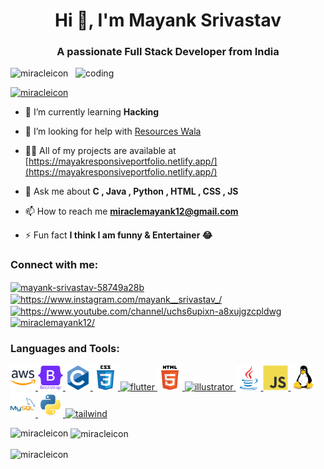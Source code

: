 <h1 align="center">Hi 👋, I'm Mayank Srivastav</h1>
<h3 align="center">A passionate Full Stack Developer from India</h3>
<img align="right" alt="coding" width="400" src="https://media1.giphy.com/media/v1.Y2lkPTc5MGI3NjExc3R4YzU5b3JpaGhsbmJ1d2lub2JvYmQ0NXVsOGgzcWttMjA0ODVrZiZlcD12MV9naWZzX3NlYXJjaCZjdD1n/2IudUHdI075HL02Pkk/200.webp">
<p align="left"> <img src="https://komarev.com/ghpvc/?username=miracleicon&label=Profile%20views&color=0e75b6&style=flat" alt="miracleicon" /> </p>

<p align="left"> <a href="https://github.com/ryo-ma/github-profile-trophy"><img src="https://github-profile-trophy.vercel.app/?username=miracleicon" alt="miracleicon" /></a> </p>

- 🌱 I’m currently learning **Hacking**

- 🤝 I’m looking for help with [Resources Wala](https://aktu-resources-wala.netlify.app/)

- 👨‍💻 All of my projects are available at [https://mayakresponsiveportfolio.netlify.app/](https://mayakresponsiveportfolio.netlify.app/)

- 💬 Ask me about **C , Java , Python , HTML , CSS , JS**

- 📫 How to reach me **miraclemayank12@gmail.com**

- ⚡ Fun fact **I think I am funny & Entertainer 😂**

<h3 align="left">Connect with me:</h3>
<p align="left">
<a href="https://linkedin.com/in/mayank-srivastav-58749a28b" target="blank"><img align="center" src="https://raw.githubusercontent.com/rahuldkjain/github-profile-readme-generator/master/src/images/icons/Social/linked-in-alt.svg" alt="mayank-srivastav-58749a28b" height="30" width="40" /></a>
<a href="https://instagram.com/https://www.instagram.com/mayank__srivastav_/" target="blank"><img align="center" src="https://raw.githubusercontent.com/rahuldkjain/github-profile-readme-generator/master/src/images/icons/Social/instagram.svg" alt="https://www.instagram.com/mayank__srivastav_/" height="30" width="40" /></a>
<a href="https://www.youtube.com/c/https://www.youtube.com/channel/uchs6upixn-a8xujgzcpldwg" target="blank"><img align="center" src="https://raw.githubusercontent.com/rahuldkjain/github-profile-readme-generator/master/src/images/icons/Social/youtube.svg" alt="https://www.youtube.com/channel/uchs6upixn-a8xujgzcpldwg" height="30" width="40" /></a>
<a href="https://www.leetcode.com/miraclemayank12/" target="blank"><img align="center" src="https://raw.githubusercontent.com/rahuldkjain/github-profile-readme-generator/master/src/images/icons/Social/leet-code.svg" alt="miraclemayank12/" height="30" width="40" /></a>
</p>

<h3 align="left">Languages and Tools:</h3>
<p align="left"> <a href="https://aws.amazon.com" target="_blank" rel="noreferrer"> <img src="https://raw.githubusercontent.com/devicons/devicon/master/icons/amazonwebservices/amazonwebservices-original-wordmark.svg" alt="aws" width="40" height="40"/> </a> <a href="https://getbootstrap.com" target="_blank" rel="noreferrer"> <img src="https://raw.githubusercontent.com/devicons/devicon/master/icons/bootstrap/bootstrap-plain-wordmark.svg" alt="bootstrap" width="40" height="40"/> </a> <a href="https://www.cprogramming.com/" target="_blank" rel="noreferrer"> <img src="https://raw.githubusercontent.com/devicons/devicon/master/icons/c/c-original.svg" alt="c" width="40" height="40"/> </a> <a href="https://www.w3schools.com/css/" target="_blank" rel="noreferrer"> <img src="https://raw.githubusercontent.com/devicons/devicon/master/icons/css3/css3-original-wordmark.svg" alt="css3" width="40" height="40"/> </a> <a href="https://flutter.dev" target="_blank" rel="noreferrer"> <img src="https://www.vectorlogo.zone/logos/flutterio/flutterio-icon.svg" alt="flutter" width="40" height="40"/> </a> <a href="https://www.w3.org/html/" target="_blank" rel="noreferrer"> <img src="https://raw.githubusercontent.com/devicons/devicon/master/icons/html5/html5-original-wordmark.svg" alt="html5" width="40" height="40"/> </a> <a href="https://www.adobe.com/in/products/illustrator.html" target="_blank" rel="noreferrer"> <img src="https://www.vectorlogo.zone/logos/adobe_illustrator/adobe_illustrator-icon.svg" alt="illustrator" width="40" height="40"/> </a> <a href="https://www.java.com" target="_blank" rel="noreferrer"> <img src="https://raw.githubusercontent.com/devicons/devicon/master/icons/java/java-original.svg" alt="java" width="40" height="40"/> </a> <a href="https://developer.mozilla.org/en-US/docs/Web/JavaScript" target="_blank" rel="noreferrer"> <img src="https://raw.githubusercontent.com/devicons/devicon/master/icons/javascript/javascript-original.svg" alt="javascript" width="40" height="40"/> </a> <a href="https://www.linux.org/" target="_blank" rel="noreferrer"> <img src="https://raw.githubusercontent.com/devicons/devicon/master/icons/linux/linux-original.svg" alt="linux" width="40" height="40"/> </a> <a href="https://www.mysql.com/" target="_blank" rel="noreferrer"> <img src="https://raw.githubusercontent.com/devicons/devicon/master/icons/mysql/mysql-original-wordmark.svg" alt="mysql" width="40" height="40"/> </a> <a href="https://www.python.org" target="_blank" rel="noreferrer"> <img src="https://raw.githubusercontent.com/devicons/devicon/master/icons/python/python-original.svg" alt="python" width="40" height="40"/> </a> <a href="https://tailwindcss.com/" target="_blank" rel="noreferrer"> <img src="https://www.vectorlogo.zone/logos/tailwindcss/tailwindcss-icon.svg" alt="tailwind" width="40" height="40"/> </a> </p>

<p><img align="left" src="https://github-readme-stats.vercel.app/api/top-langs?username=miracleicon&show_icons=true&locale=en&layout=compact" alt="miracleicon" /></p>

<p>&nbsp;<img align="center" src="https://github-readme-stats.vercel.app/api?username=miracleicon&show_icons=true&locale=en" alt="miracleicon" /></p>

<p><img align="center" src="https://github-readme-streak-stats.herokuapp.com/?user=miracleicon&" alt="miracleicon" /></p>
